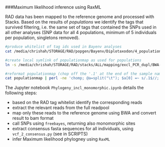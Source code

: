 
###Maximum likelihood inference using RaxML

RAD data has been mapped to the reference genome and processed with Stacks. Based on the results of *populations* we identify the tags that survived filtering, i.e. the same set of tags that contained the SNPs used in all other analyses (SNP data for all 4 populations, minimum of 5 individuals per population, singletons removed).

```bash
#produce whitelist of tag ids used in Bayenv analyses
cat /media/chrishah/STORAGE/RAD/popgen/Bayenv/Diplotaxodon/4_populations/M_zebra-BWA-8MM-stacks_m5_n5_r_0.8_p4_ONLY_ONE_SNP/ANALYSES_FOR_DIPLOTAXODON_PAPER_EXCLUDE_SINGLETONS/SNPfiles/full_set.bayenv.SNPmap | cut -f 3 > whitelist.txt

#create local symlink of populationmap as used for populations
ln -s /media/chrishah/STORAGE/RAD/stacks/ALL/mapping/excl_PCR_dupl/BWA-8MM/M_zebra/3-populations/Diplotaxodon_4pop/populationmap .

#reformat populationmap (chop off the '.1' at the end of the sample name)
cat populationmap | perl -ne 'chomp; @a=split("\t"); $a[0] =~ s/.1$//; print "$a[0]\t$a[1]\n"' >popmap
```

The Jupyter notebook `Phylogeny_incl_monomorphic.ipynb` details the following steps:
 - based on the RAD tag whitelist identify the corresponding reads
 - extract the relevant reads from the full readpool
 - map only these reads to the reference genome using BWA and convert result to bam format
 - call SNPs using `freebayes`, returning also monomorphic sites
 - extract consensus fasta sequences for all individuals, using `vcf_2_consensus.py` (see in SCRIPTS)
 - infer Maximum likelihood phylogney using `RaxML`



